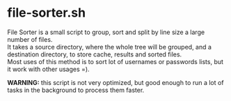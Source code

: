 # file-sorter.sh
File Sorter is a small script to group, sort and split by line size a large number of files. <br>
It takes a source directory, where the whole tree will be grouped, and a destination directory, to store cache, results and sorted files. <br>
Most uses of this method is to sort lot of usernames or passwords lists, but it work with other usages =). <br>

**WARNING:** this script is not very optimized, but good enough to run a lot of tasks in the background to process them faster.
